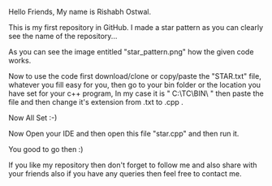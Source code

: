 Hello Friends, My name is Rishabh Ostwal.

This is my first repository in GitHub. I made a star pattern as you can clearly see the name of the repository...

As you can see the image entitled "star_pattern.png" how the given code works.

Now to use the code first download/clone or copy/paste the "STAR.txt" file, whatever you fill easy for you, then go to your bin folder or the location you have set for your c++ program,
In my case it is " C:\TC\BIN\ " then paste the file and then change it's extension from .txt to .cpp .

Now All Set :-)

Now Open your IDE and then open this file "star.cpp" and then run it.

You good to go then :)

If you like my repository then don't forget to follow me and also share with your friends also if you have any queries then feel free to contact me.
